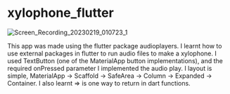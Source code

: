 # xylophone_flutter

![Screen_Recording_20230219_010723_1](https://user-images.githubusercontent.com/99208239/219883870-3bb531da-eca0-4c54-b7ed-823155e3b81e.gif)

This app was made using the flutter package audioplayers.
I learnt how to use external packages in flutter to run audio files to make a xylophone. I used TextButton (one of the MaterialApp button implementations), and the required onPressed parameter I implemented the audio play. I layout is simple, MaterialApp -> Scaffold -> SafeArea -> Column -> Expanded -> Container.
I also learnt => is one way to return in dart functions.
